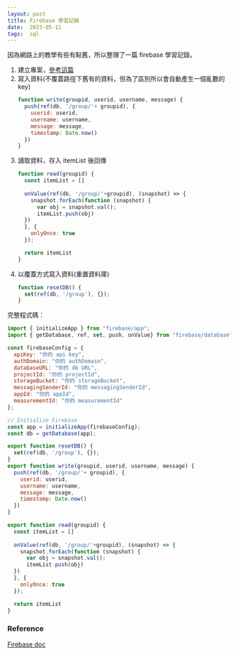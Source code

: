 ```yaml
---
layout: post
title: Firebase 學習記錄
date:  2023-05-11
tags:  sql
---
```


因為網路上的教學有些有點舊，所以整理了一篇 firebase 學習記錄。
1. 建立專案，[參考這篇](https://ithelp.ithome.com.tw/articles/10205404)
2. 寫入資料(不覆蓋路徑下舊有的資料，但為了區別所以會自動產生一個亂數的key)
    ``` js
    function write(groupid, userid, username, message) {
      push(ref(db, '/group/'+ groupid), {
        userid: userid,
        username: username,
        message: message,
        timestamp: Date.now()
      })
    }
    ```
3. 讀取資料，存入 itemList 後回傳
    ``` js
    function read(groupid) {
      const itemList = []
      
      onValue(ref(db, '/group/'+groupid), (snapshot) => {
        snapshot.forEach(function (snapshot) {
          var obj = snapshot.val();
          itemList.push(obj)
      })
      }, {
        onlyOnce: true
      });

      return itemList
    }
    ```
4. 以覆蓋方式寫入資料(重置資料庫)
    ``` js
    function resetDB() {
      set(ref(db, '/group'), {});
    }
    ```


完整程式碼：
``` js
import { initializeApp } from "firebase/app";
import { getDatabase, ref, set, push, onValue} from "firebase/database";

const firebaseConfig = {
  apiKey: "你的 api key",
  authDomain: "你的 authDomain",
  databaseURL: "你的 db URL",
  projectId: "你的 projectId",
  storageBucket: "你的 storageBucket",
  messagingSenderId: "你的 messagingSenderId",
  appId: "你的 appId",
  measurementId: "你的 measurementId"
};

// Initialize Firebase
const app = initializeApp(firebaseConfig);
const db = getDatabase(app);

export function resetDB() {
  set(ref(db, '/group'), {});
}
export function write(groupid, userid, username, message) {
  push(ref(db, '/group/'+ groupid), {
    userid: userid,
    username: username,
    message: message,
    timestamp: Date.now()
  })
}

export function read(groupid) {
  const itemList = []
  
  onValue(ref(db, '/group/'+groupid), (snapshot) => {
    snapshot.forEach(function (snapshot) {
      var obj = snapshot.val();
      itemList.push(obj)
  })
  }, {
    onlyOnce: true
  });

  return itemList
}
```

### Reference
[Firebase doc](https://firebase.google.com/docs/database/web/read-and-write?hl=zh-tw)